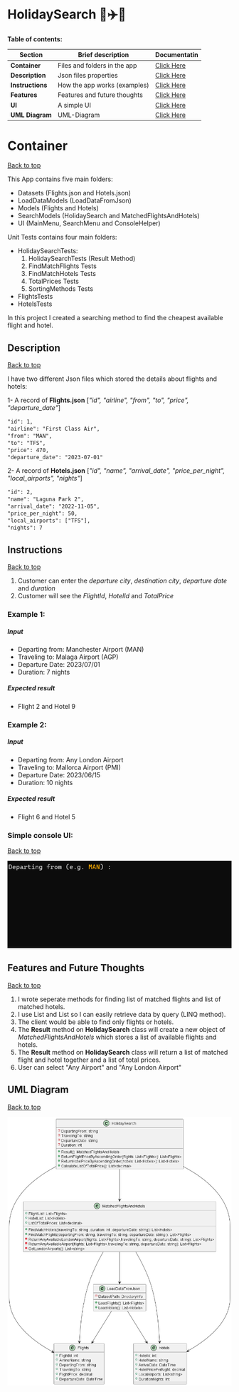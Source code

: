 # HolidaySearch 🐾✈️🧳

 **Table of contents:**

| Section     | Brief description   | Documentatin |
| ---------- | ---------------------------- | -------------------- |
| **Container**    | Files and folders in the app| [Click Here](#container) |
| **Description**    | Json files properties| [Click Here](#description) |
| **Instructions**    | How the app works (examples)| [Click Here](#instructions)|
| **Features**    | Features and future thoughts| [Click Here](#features-and-future-thoughts)|
| **UI**| A simple UI| [Click Here](#simple-console-ui)|
| **UML Diagram**| UML-Diagram|[Click Here](#uml-diagram)|

# Container
[Back to top](#holidaysearch)

This App contains five main folders:

- Datasets (Flights.json and Hotels.json)
- LoadDataModels (LoadDataFromJson)
- Models (Flights and Hotels)
- SearchModels (HolidaySearch and MatchedFlightsAndHotels)
- UI (MainMenu, SearchMenu and ConsoleHelper)

Unit Tests contains four main folders:

- HolidaySearchTests:
    1. HolidaySearchTests (Result Method)
    2. FindMatchFlights Tests
    3. FindMatchHotels Tests
    4. TotalPrices Tests
    5. SortingMethods Tests
- FlightsTests
- HotelsTests


In this project I created a searching method to find the cheapest available flight and hotel.


## Description

[Back to top](#holidaysearch)

I have two different Json files which stored the details about flights and hotels:

1- A record of **Flights.json** [*"id", "airline", "from", "to", "price", "departure_date"*]

    "id": 1,
    "airline": "First Class Air",
    "from": "MAN",
    "to": "TFS",
    "price": 470,
    "departure_date": "2023-07-01"


2- A record of **Hotels.json** [*"id", "name", "arrival_date", "price_per_night", "local_airports", "nights"*]

    "id": 2,
    "name": "Laguna Park 2",
    "arrival_date": "2022-11-05",
    "price_per_night": 50,
    "local_airports": ["TFS"],
    "nights": 7


## Instructions
[Back to top](#holidaysearch)

1. Customer can enter the *departure city*, *destination city*, *departure date* and *duration*
2. Customer will see the *FlightId*, *HotelId* and *TotalPrice*

### Example 1:
##### Input

 * Departing from: Manchester Airport (MAN)
 * Traveling to: Malaga Airport (AGP)
 * Departure Date: 2023/07/01
 * Duration: 7 nights

##### Expected result  
 * Flight 2 and Hotel 9
 
 
### Example 2:
##### Input

 * Departing from: Any London Airport
 * Traveling to: Mallorca Airport (PMI)
 * Departure Date: 2023/06/15
 * Duration: 10 nights

##### Expected result  
 * Flight 6 and Hotel 5

### Simple console UI:
[Back to top](#holidaysearch)

![](https://github.com/vahidkianfar/HolidaySearch/blob/master/HolidaySearch/Gif/HolidaySearch-VS.gif)

## Features and Future Thoughts
[Back to top](#holidaysearch)

1. I wrote seperate methods for finding list of matched flights and list of matched hotels.
2. I use List<Flights> and List<Hotels> so I can easily retrieve data by query (LINQ method).
3. The client would be able to find only flights or hotels.
4. The **Result** method on **HolidaySearch** class will create a new object of *MatchedFlightsAndHotels* which stores a list of available flights and hotels.
5. The **Result** method on **HolidaySearch** class will return a list of matched flight and hotel together and a list of total prices.
6. User can select "Any Airport" and "Any London Airport"


## UML Diagram
[Back to top](#holidaysearch)


![](https://github.com/vahidkianfar/HolidaySearch/blob/master/HolidaySearch/UML%20Diagram/HolidaySearch.png)
